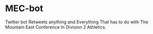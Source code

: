 # MEC-bot
Twitter bot
Retweets anything and Everything That has to do with The Mountain East Conference In Division 2 Athletics.
